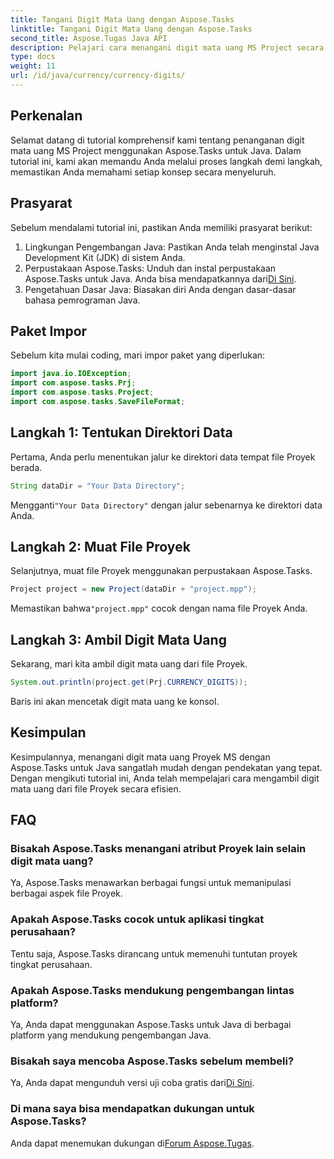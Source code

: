 ```yaml
---
title: Tangani Digit Mata Uang dengan Aspose.Tasks
linktitle: Tangani Digit Mata Uang dengan Aspose.Tasks
second_title: Aspose.Tugas Java API
description: Pelajari cara menangani digit mata uang MS Project secara efisien menggunakan Aspose.Tasks untuk Java. Panduan langkah demi langkah dengan contoh kode.
type: docs
weight: 11
url: /id/java/currency/currency-digits/
---
```

## Perkenalan
Selamat datang di tutorial komprehensif kami tentang penanganan digit mata uang MS Project menggunakan Aspose.Tasks untuk Java. Dalam tutorial ini, kami akan memandu Anda melalui proses langkah demi langkah, memastikan Anda memahami setiap konsep secara menyeluruh.
## Prasyarat
Sebelum mendalami tutorial ini, pastikan Anda memiliki prasyarat berikut:
1. Lingkungan Pengembangan Java: Pastikan Anda telah menginstal Java Development Kit (JDK) di sistem Anda.
2.  Perpustakaan Aspose.Tasks: Unduh dan instal perpustakaan Aspose.Tasks untuk Java. Anda bisa mendapatkannya dari[Di Sini](https://releases.aspose.com/tasks/java/).
3. Pengetahuan Dasar Java: Biasakan diri Anda dengan dasar-dasar bahasa pemrograman Java.

## Paket Impor
Sebelum kita mulai coding, mari impor paket yang diperlukan:
```java
import java.io.IOException;
import com.aspose.tasks.Prj;
import com.aspose.tasks.Project;
import com.aspose.tasks.SaveFileFormat;
```

## Langkah 1: Tentukan Direktori Data
Pertama, Anda perlu menentukan jalur ke direktori data tempat file Proyek berada.
```java
String dataDir = "Your Data Directory";
```
 Mengganti`"Your Data Directory"` dengan jalur sebenarnya ke direktori data Anda.
## Langkah 2: Muat File Proyek
Selanjutnya, muat file Proyek menggunakan perpustakaan Aspose.Tasks.
```java
Project project = new Project(dataDir + "project.mpp");
```
 Memastikan bahwa`"project.mpp"` cocok dengan nama file Proyek Anda.
## Langkah 3: Ambil Digit Mata Uang
Sekarang, mari kita ambil digit mata uang dari file Proyek.
```java
System.out.println(project.get(Prj.CURRENCY_DIGITS));
```
Baris ini akan mencetak digit mata uang ke konsol.

## Kesimpulan
Kesimpulannya, menangani digit mata uang Proyek MS dengan Aspose.Tasks untuk Java sangatlah mudah dengan pendekatan yang tepat. Dengan mengikuti tutorial ini, Anda telah mempelajari cara mengambil digit mata uang dari file Proyek secara efisien.
## FAQ
### Bisakah Aspose.Tasks menangani atribut Proyek lain selain digit mata uang?
Ya, Aspose.Tasks menawarkan berbagai fungsi untuk memanipulasi berbagai aspek file Proyek.
### Apakah Aspose.Tasks cocok untuk aplikasi tingkat perusahaan?
Tentu saja, Aspose.Tasks dirancang untuk memenuhi tuntutan proyek tingkat perusahaan.
### Apakah Aspose.Tasks mendukung pengembangan lintas platform?
Ya, Anda dapat menggunakan Aspose.Tasks untuk Java di berbagai platform yang mendukung pengembangan Java.
### Bisakah saya mencoba Aspose.Tasks sebelum membeli?
 Ya, Anda dapat mengunduh versi uji coba gratis dari[Di Sini](https://releases.aspose.com/).
### Di mana saya bisa mendapatkan dukungan untuk Aspose.Tasks?
 Anda dapat menemukan dukungan di[Forum Aspose.Tugas](https://forum.aspose.com/c/tasks/15).